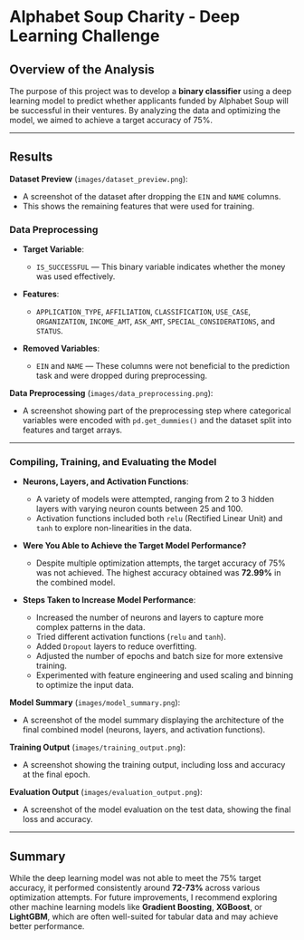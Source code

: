 # Alphabet Soup Charity - Deep Learning Challenge

## Overview of the Analysis

The purpose of this project was to develop a **binary classifier** using a deep learning model to predict whether applicants funded by Alphabet Soup will be successful in their ventures. By analyzing the data and optimizing the model, we aimed to achieve a target accuracy of 75%.

---

## Results

**Dataset Preview** (`images/dataset_preview.png`): 
   - A screenshot of the dataset after dropping the `EIN` and `NAME` columns. 
   - This shows the remaining features that were used for training.

### Data Preprocessing

- **Target Variable**: 
  - `IS_SUCCESSFUL` — This binary variable indicates whether the money was used effectively.
  
- **Features**: 
  - `APPLICATION_TYPE`, `AFFILIATION`, `CLASSIFICATION`, `USE_CASE`, `ORGANIZATION`, `INCOME_AMT`, `ASK_AMT`, `SPECIAL_CONSIDERATIONS`, and `STATUS`.

- **Removed Variables**: 
  - `EIN` and `NAME` — These columns were not beneficial to the prediction task and were dropped during preprocessing.

**Data Preprocessing** (`images/data_preprocessing.png`):
   - A screenshot showing part of the preprocessing step where categorical variables were encoded with `pd.get_dummies()` and the dataset split into features and target arrays.
---

### Compiling, Training, and Evaluating the Model

- **Neurons, Layers, and Activation Functions**:
  - A variety of models were attempted, ranging from 2 to 3 hidden layers with varying neuron counts between 25 and 100.
  - Activation functions included both `relu` (Rectified Linear Unit) and `tanh` to explore non-linearities in the data.

- **Were You Able to Achieve the Target Model Performance?**
  - Despite multiple optimization attempts, the target accuracy of 75% was not achieved. The highest accuracy obtained was **72.99%** in the combined model.

- **Steps Taken to Increase Model Performance**:
  - Increased the number of neurons and layers to capture more complex patterns in the data.
  - Tried different activation functions (`relu` and `tanh`).
  - Added `Dropout` layers to reduce overfitting.
  - Adjusted the number of epochs and batch size for more extensive training.
  - Experimented with feature engineering and used scaling and binning to optimize the input data.

**Model Summary** (`images/model_summary.png`):
   - A screenshot of the model summary displaying the architecture of the final combined model (neurons, layers, and activation functions).

**Training Output** (`images/training_output.png`):
   - A screenshot showing the training output, including loss and accuracy at the final epoch.

**Evaluation Output** (`images/evaluation_output.png`):
   - A screenshot of the model evaluation on the test data, showing the final loss and accuracy.

---

## Summary

While the deep learning model was not able to meet the 75% target accuracy, it performed consistently around **72-73%** across various optimization attempts. For future improvements, I recommend exploring other machine learning models like **Gradient Boosting**, **XGBoost**, or **LightGBM**, which are often well-suited for tabular data and may achieve better performance.


